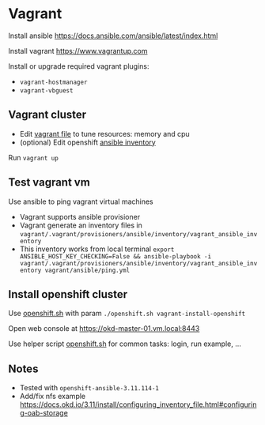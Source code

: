 # Vagrant

Install ansible <https://docs.ansible.com/ansible/latest/index.html>

Install vagrant <https://www.vagrantup.com>

Install or upgrade required vagrant plugins:

- `vagrant-hostmanager`
- `vagrant-vbguest`

## Vagrant cluster

- Edit [vagrant file](./Vagrantfile) to tune resources: memory and cpu
- (optional) Edit openshift [ansible inventory](./ansible/host-3-11-cluster.localhost)

Run `vagrant up`

## Test vagrant vm

Use ansible to ping vagrant virtual machines

- Vagrant supports ansible provisioner
- Vagrant generate an inventory files in `vagrant/.vagrant/provisioners/ansible/inventory/vagrant_ansible_inventory`
- This inventory works from local terminal `export ANSIBLE_HOST_KEY_CHECKING=False && ansible-playbook -i vagrant/.vagrant/provisioners/ansible/inventory/vagrant_ansible_inventory vagrant/ansible/ping.yml`

## Install openshift cluster

Use [openshift.sh](../openshift.sh) with param `./openshift.sh vagrant-install-openshift`

Open web console at <https://okd-master-01.vm.local:8443>

Use helper script [openshift.sh](../openshift.sh) for common tasks: login, run example, ...

## Notes

- Tested with `openshift-ansible-3.11.114-1`
- Add/fix nfs example <https://docs.okd.io/3.11/install/configuring_inventory_file.html#configuring-oab-storage>